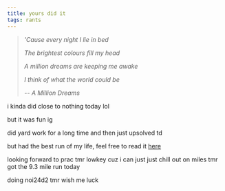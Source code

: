 ```yaml
---
title: yours did it
tags: rants
---
```


> *'Cause every night I lie in bed*
> 
> *The brightest colours fill my head*
>
> *A million dreams are keeping me awake*
>
> *I think of what the world could be*
>
> *--<cite> A Million Dreams </cite>*

i kinda did close to nothing today lol

but it was fun ig

did yard work for a long time and then just upsolved td

but had the best run of my life, feel free to read it [here](https://jasonwei08.github.io/2024/07/25/post-run.html)

looking forward to prac tmr lowkey cuz i can just just chill out on miles tmr got the 9.3 mile run today

doing noi24d2 tmr wish me luck
